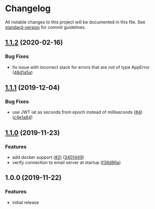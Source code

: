 # Changelog

All notable changes to this project will be documented in this file. See [standard-version](https://github.com/conventional-changelog/standard-version) for commit guidelines.

## [1.1.2](https://github.com/hagopj13/node-express-mongoose-boilerplate/compare/v1.1.1...v1.1.2) (2020-02-16)

### Bug Fixes

- fix issue with incorrect stack for errors that are not of type AppError ([48d1a5a](https://github.com/hagopj13/node-express-mongoose-boilerplate/commit/48d1a5ada5e5fe0975a17b521d3d7a6e1f4cab3b))

## [1.1.1](https://github.com/hagopj13/node-express-mongoose-boilerplate/compare/v1.1.0...v1.1.1) (2019-12-04)

### Bug Fixes

- use JWT iat as seconds from epoch instead of milliseconds ([#4](https://github.com/hagopj13/node-express-mongoose-boilerplate/pull/4)) ([c4e1a84](https://github.com/hagopj13/node-express-mongoose-boilerplate/commit/c4e1a8487c6d41cc20944a081a13a2a1990de0cd))

## [1.1.0](https://github.com/hagopj13/node-express-mongoose-boilerplate/compare/v1.0.0...v1.1.0) (2019-11-23)

### Features

- add docker support ([#2](https://github.com/hagopj13/node-express-mongoose-boilerplate/issues/2)) ([3401449](https://github.com/hagopj13/node-express-mongoose-boilerplate/commit/340144979cf5e84abb047a891a0b908b01af3645))
- verify connection to email server at startup ([f38d86a](https://github.com/hagopj13/node-express-mongoose-boilerplate/commit/f38d86a181f1816d720e009aa94619e25ef4bf93))

## 1.0.0 (2019-11-22)

### Features

- initial release
